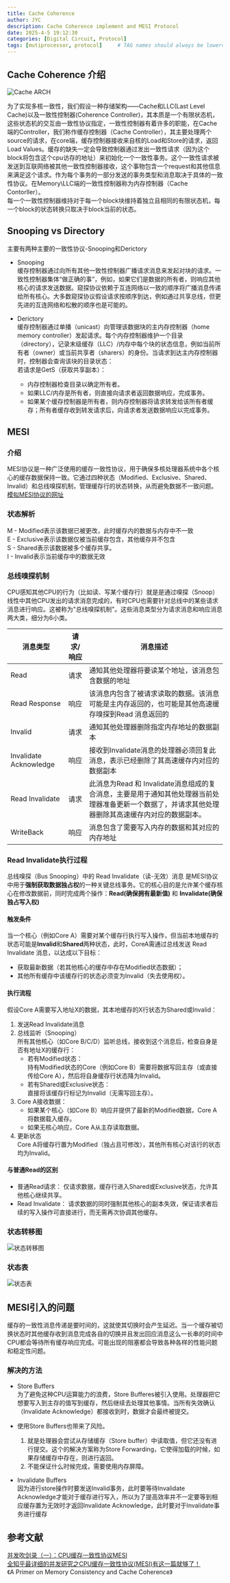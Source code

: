 ```yaml
---
title: Cache Coherence
author: JYC
description: Cache Coherence implement and MESI Protocol
date: 2025-4-5 19:12:30 
categories: [Digital Circuit, Protocol]
tags: [mutiprocessor, protocol]     # TAG names should always be lowercase
--- 
```


## Cache Coherence 介绍

![Cache ARCH](../assets/img/Cache%20Coherence/implement.png)

为了实现多核一致性，我们假设一种存储架构——Cache和LLC(Last Level Cache)以及一致性控制器(Coherence Controller)，其本质是一个有限状态机，这些状态机的交互由一致性协议指定，一致性控制器有着许多的职能，在Cache端的Controller，我们称作缓存控制器（Cache Controller），其主要处理两个source的请求，在core端，缓存控制器接收来自核的Load和Store的请求，返回Load Values。缓存的缺失一定会导致控制器通过发出一致性请求（因为这个block将包含这个cpu访存的地址）来初始化一个一致性事务。这个一致性请求被发送到互联网络被其他一致性控制器接收，这个事物包含一个request和其他信息来满足这个请求。作为每个事务的一部分发送的事务类型和消息取决于具体的一致性协议。在Memory\LLC端的一致性控制器称为内存控制器（Cache Contorller）。\
每一个一致性控制器维持对于每一个block块维持着独立且相同的有限状态机，每一个block的状态转换只取决于block当前的状态。

## Snooping vs Directory

主要有两种主要的一致性协议-Snooping和Derictory
- Snooping \
  缓存控制器通过向所有其他一致性控制器广播请求消息来发起对块的请求。一致性控制器集体“做正确的事”，例如，如果它们是数据的所有者，则响应其他核心的请求发送数据。窥探协议依赖于互连网络以一致的顺序将广播消息传递给所有核心。大多数窥探协议假设请求按顺序到达，例如通过共享总线，但更先进的互连网络和松散的顺序也是可能的。
- Derictory \
  缓存控制器通过单播（unicast）向管理该数据块的主内存控制器（home memory controller）发起请求。每个内存控制器维护一个目录（directory），记录末级缓存（LLC）/内存中每个块的状态信息，例如当前所有者（owner）或当前共享者（sharers）的身份。当请求到达主内存控制器时，控制器会查询该块的目录状态：\
  若请求是GetS（获取共享副本）：

   - 内存控制器检查目录以确定所有者。
   - 如果LLC/内存是所有者，则直接向请求者返回数据响应，完成事务。
   - 如果某个缓存控制器是所有者，则内存控制器将请求转发给该所有者缓存；所有者缓存收到转发请求后，向请求者发送数据响应以完成事务。



## MESI

### 介绍
MESI协议是一种广泛使用的缓存一致性协议，用于确保多核处理器系统中各个核心的缓存数据保持一致。它通过四种状态（Modified、Exclusive、Shared、Invalid）和总线嗅探机制，管理缓存行的状态转换，从而避免数据不一致问题。\
[模拟MESI协议的网址](https://www.scss.tcd.ie/Jeremy.Jones/VivioJS/caches/MESI.htm)

### 状态解析
M - Modified表示该数据已被更改，此时缓存内的数据与内存中不一致\
E - Exclusive表示该数据仅被当前缓存包含，其他缓存并不包含\
S - Shared表示该数据被多个缓存共享。\
I - Invalid表示当前缓存中的数据无效  


### 总线嗅探机制

CPU感知其他CPU的行为（比如读、写某个缓存行）就是是通过嗅探（Snoop）线性中其他CPU发出的请求消息完成的，有时CPU也需要针对总线中的某些请求消息进行响应。这被称为"总线嗅探机制"。这些消息类型分为请求消息和响应消息两大类，细分为6小类。

| 消息类型               | 请求/响应 | 消息描述                                                                                                                                             |
| ---------------------- | --------- | ---------------------------------------------------------------------------------------------------------------------------------------------------- |
| Read                   | 请求      | 通知其他处理器将要读某个地址，该消息包含数据的地址                                                                                                   |
| Read Response          | 响应      | 该消息内包含了被请求读取的数据。该消息可能是主内存返回的，也可能是其他高速缓存嗅探到Read 消息返回的                                                  |
| Invalid                | 请求      | 通知其他处理器删除指定内存地址的数据副本                                                                                                             |
| Invalidate Acknowledge | 响应      | 接收到Invalidate消息的处理器必须回复此消息，表示已经删除了其高速缓存内对应的数据副本                                                                 |
| Read Invalidate        | 请求      | 此消息为Read 和 Invalidate消息组成的复合消息，主要是用于通知其他处理器当前处理器准备更新一个数据了，并请求其他处理器删除其高速缓存内对应的数据副本。 |
| WriteBack              | 响应      | 消息包含了需要写入内存的数据和其对应的内存地址                                                                                                       |

### Read Invalidate执行过程
总线嗅探（Bus Snooping）中的 Read Invalidate（读-无效）消息 是MESI协议中用于**强制获取数据独占权**的一种关键总线事务。它的核心目的是允许某个缓存核心在修改数据前，同时完成两个操作：**Read(确保拥有最新值)** 和 **Invalidate(确保独占写入权)**
#### 触发条件
当一个核心（例如Core A）需要对某个缓存行执行写入操作，但当前本地缓存的状态可能是**Invalid**和**Shared**两种状态，此时，CoreA需通过总线发送 Read Invalidate 消息，以达成以下目标：
- 获取最新数据（若其他核心的缓存中存在Modified状态数据）；
- 其他所有缓存中该缓存行的状态必须变为Invalid（失去使用权）。

#### 执行流程
假设Core A需要写入地址X的数据，其本地缓存的X行状态为Shared或Invalid：
1. 发送Read Invalidate消息
2. 总线监听（Snooping）\
    所有其他核心（如Core B/C/D）监听总线，接收到这个消息后，检查自身是否有地址X的缓存行：
    - 若有Modified状态：\
持有Modified状态的Core（例如Core B）需要将数据写回主存（或直接传给Core A），然后将自身缓存行状态降为Invalid。
   - 若有Shared或Exclusive状态：\
直接将该缓存行标记为Invalid（无需写回主存）。
3. Core A接收数据：
   - 如果某个核心（如Core B）响应并提供了最新的Modified数据，Core A将数据载入缓存。
   - 如果无核心响应，Core A从主存读取数据。
4. 更新状态 \
   Core A将缓存行置为Modified（独占且可修改），其他所有核心对该行的状态均为Invalid。

#### 与普通Read的区别
- 普通Read请求：
仅请求数据，缓存行进入Shared或Exclusive状态，允许其他核心继续共享。
- Read Invalidate：
请求数据的同时强制其他核心的副本失效，保证请求者后续的写入操作可直接进行，而无需再次协调其他缓存。

### 状态转移图

![状态转移图](../assets/img/Cache%20Coherence/State.png)

### 状态表

![状态表](../assets/img/Cache%20Coherence/table.png)

## MESI引入的问题

缓存的一致性消息传递是要时间的，这就使其切换时会产生延迟。当一个缓存被切换状态时其他缓存收到消息完成各自的切换并且发出回应消息这么一长串的时间中CPU都会等待所有缓存响应完成。可能出现的阻塞都会导致各种各样的性能问题和稳定性问题。

### 解决的方法

- Store Buffers  
  为了避免这种CPU运算能力的浪费，Store Bufferes被引入使用。处理器把它想要写入到主存的值写到缓存，然后继续去处理其他事情。当所有失效确认（Invalidate Acknowledge）都接收到时，数据才会最终被提交。
- 使用Store Buffers也带来了风险。
  1. 就是处理器会尝试从存储缓存（Store buffer）中读取值，但它还没有进行提交。这个的解决方案称为Store Forwarding，它使得加载的时候，如果存储缓存中存在，则进行返回。
  2. 不能保证什么时候完成，需要使用内存屏障。

- Invalidate Buffers  
因为进行store操作时要发送Invalid事务，此时要等待Invalidate Acknowledge才能对于缓存进行写入，所以为了提高效率并不一定要等到相应缓存置为无效时才返回Invalidate Acknowledge，此时要对于Invalidate事务进行缓存

## 参考文献
[并发吹剑录（一）：CPU缓存一致性协议MESI](https://zhuanlan.zhihu.com/p/351550104)\
[全知乎最详细的并发研究之CPU缓存一致性协议(MESI)有这一篇就够了！](https://zhuanlan.zhihu.com/p/467782159)\
《A Primer on Memory Consistency and Cache Coherence》